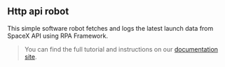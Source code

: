 ## Http api robot

This simple software robot fetches and logs the latest launch data from SpaceX API using RPA Framework.

> You can find the full tutorial and instructions on our [documentation site](https://robocorp.com/docs/development-howtos/http/http-api-robot-tutorial).
